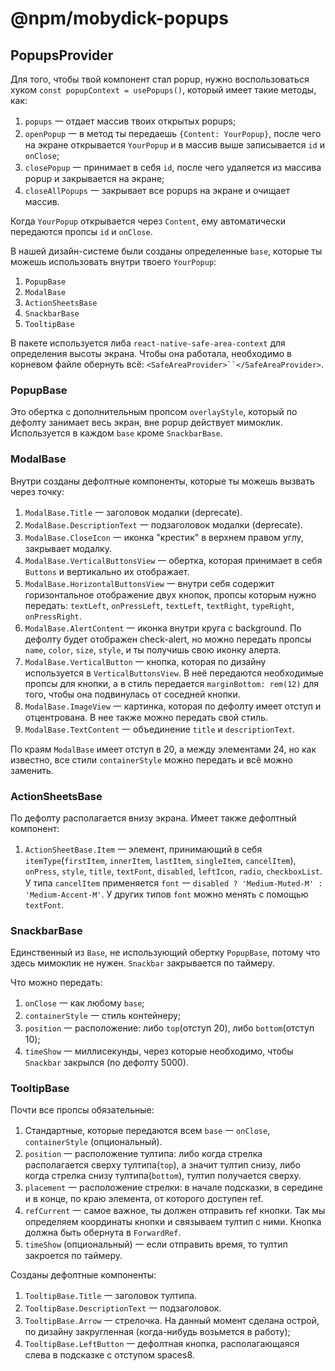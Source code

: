 # @npm/mobydick-popups

## **PopupsProvider**

Для того, чтобы твой компонент стал popup, нужно воспользоваться хуком `const popupContext = usePopups()`, который имеет такие методы, как:

1. `popups` 一 отдает массив твоих открытых popups;
2. `openPopup` 一 в метод ты передаешь `{Content: YourPopup}`, после чего на экране открывается `YourPopup` и в массив выше записывается `id` и `onClose`;
3. `closePopup` 一 принимает в себя `id`, после чего удаляется из массива popup и закрывается на экране; 
4. `closeAllPopups` 一 закрывает все popups на экране и очищает массив.

Когда `YourPopup` открывается через `Content`, ему автоматически передаются пропсы `id` и `onClose`.

В нашей дизайн-системе были созданы определенные `base`, которые ты можешь использовать внутри твоего `YourPopup`:
1. `PopupBase`
2. `ModalBase`
3. `ActionSheetsBase`
4. `SnackbarBase`
5. `TooltipBase`

В пакете используется либа `react-native-safe-area-context` для определения высоты экрана. Чтобы она работала, необходимо в корневом файле обернуть всё: `<SafeAreaProvider>``</SafeAreaProvider>`.

### **PopupBase**
Это обертка с дополнительным пропсом `overlayStyle`, который по дефолту занимает весь экран, вне popup действует мимоклик. Используется в каждом `base` кроме `SnackbarBase`. 

### **ModalBase**
Внутри созданы дефолтные компоненты, которые ты можешь вызвать через точку:
1. `ModalBase.Title` 一 заголовок модалки (deprecate).
2. `ModalBase.DescriptionText` 一 подзаголовок модалки (deprecate).
3. `ModalBase.CloseIcon` 一 иконка "крестик" в верхнем правом углу, закрывает модалку.
4. `ModalBase.VerticalButtonsView` 一 обертка, которая принимает в себя `Buttons` и вертикально их отображает.
5. `ModalBase.HorizontalButtonsView` 一 внутри себя содержит горизонтальное отображение двух кнопок, пропсы которым нужно передать: `textLeft`, `onPressLeft`, `textLeft`, `textRight`, `typeRight`, `onPressRight`.
6. `ModalBase.AlertContent` 一 иконка внутри круга с background. По дефолту будет отображен check-alert, но можно передать пропсы `name`, `color`, `size`, `style`, и ты получишь свою иконку алерта.
7. `ModalBase.VerticalButton` 一 кнопка, которая по дизайну используется в `VerticalButtonsView`. В неё передаются необходимые пропсы для кнопки, а в стиль передается `marginBottom: rem(12)` для того, чтобы она подвинулась от соседней кнопки.
8. `ModalBase.ImageView` 一 картинка, которая по дефолту имеет отступ и отцентрована. В нее также можно передать свой стиль.
9. `ModalBase.TextContent` 一 объединение `title` и `descriptionText`.

По краям `ModalBase` имеет отступ в 20, а между элементами 24, но как известно, все стили `containerStyle` можно передать и всё можно заменить.

### **ActionSheetsBase**
По дефолту располагается внизу экрана. Имеет также дефолтный компонент:
1. `ActionSheetBase.Item` 一 элемент, принимающий в себя `itemType`(`firstItem`, `innerItem`, `lastItem`, `singleItem`, `cancelItem`), `onPress`, `style`, `title`, `textFont`, `disabled`, `leftIcon`, `radio`, `checkboxList`. \
    У типа `cancelItem` применяется `font` 一 `disabled ? 'Medium-Muted-M' : 'Medium-Accent-M'`. У других типов `font` можно менять с помощью `textFont`.


### **SnackbarBase**
Единственный из `Base`, не использующий обертку `PopupBase`, потому что здесь мимоклик не нужен. `Snackbar` закрывается по таймеру.

Что можно передать:
1. `onClose` 一 как любому `base`;
2. `containerStyle` 一 стиль контейнеру;
3. `position` 一 расположение: либо `top`(отступ 20), либо `bottom`(отступ 10);
4. `timeShow` 一 миллисекунды, через которые необходимо, чтобы `Snackbar` закрылся (по дефолту 5000).

### **TooltipBase**

Почти все пропсы обязательные:
1. Стандартные, которые передаются всем `base` 一 `onClose`, `containerStyle` (опциональный).
2. `position` 一 расположение тултипа: либо когда стрелка располагается сверху тултипа(`top`), а значит тултип снизу, либо когда стрелка снизу тултипа(`bottom`), тултип получается сверху.
3. `placement` 一 расположение стрелки: в начале подсказки, в середине и в конце, по краю элемента, от которого доступен ref.
4. `refCurrent` 一 самое важное, ты должен отправить ref кнопки. Так мы определяем координаты кнопки и связываем тултип с ними. Кнопка должна быть обернута в `ForwardRef`.
5. `timeShow` (опциональный) 一 если отправить время, то тултип закроется по таймеру.

Созданы дефолтные компоненты:
1. `TooltipBase.Title` 一 заголовок тултипа.
2. `TooltipBase.DescriptionText` 一 подзаголовок.
3. `TooltipBase.Arrow` 一 стрелочка. На данный момент сделана острой, по дизайну закругленная (когда-нибудь возьмется в работу);
4. `TooltipBase.LeftButton` 一 дефолтная кнопка, располагающаяся слева в подсказке с отступом spaces8.
